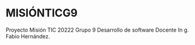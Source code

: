 # MISIÓNTICG9

Proyecto Misión TIC 20222 Grupo 9 Desarrollo de software Docente In g. Fabio Hernández.